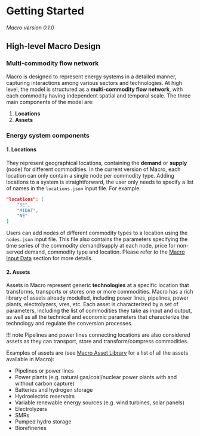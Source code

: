 # Getting Started
*Macro version 0.1.0*

## High-level Macro Design

### Multi-commodity flow network
Macro is designed to represent energy systems in a detailed manner, capturing interactions among various sectors and technologies. At high level, the model is structured as a **multi-commodity flow network**, with each commodity having independent spatial and temporal scale. The three main components of the model are:
1. **Locations**
2. **Assets**

### Energy system components
#### 1. Locations
They represent geographical locations, containing the **demand** or **supply** (node) for different commodities. In the current version of Macro, each location can only contain a single node per commodity type. 
Adding locations to a system is straightforward, the user only needs to specify a list of names in the `locations.json` input file. For example:

```json
"locations": [
    "SE",
    "MIDAT",
    "NE"
]
```

Users can add nodes of different commodity types to a location using the `nodes.json` input file. This file also contains the parameters specifying the time series of the commodity demand/supply at each node, price for non-served demand, commodity type and location. Please refer to the [Macro Input Data](@ref) section for more details.

#### 2. Assets
Assets in Macro represent generic **technologies** at a specific location that transforms, transports or stores one or more commodities. Macro has a rich library of assets already modelled, including power lines, pipelines, power plants, electrolyzers, vres, etc. 
Each asset is characterized by a set of parameters, including the list of commodities they take as input and output, as well as all the technical and economic parameters that characterize the technology and regulate the conversion processes.

!!! note
    Pipelines and power lines connecting locations are also considered assets as they can transport, store and transform/compress commodities.

Examples of assets are (see [Macro Asset Library](@ref) for a list of all the assets available in Macro):
- Pipelines or power lines
- Power plants (e.g. natural gas/coal/nuclear power plants with and without carbon capture)
- Batteries and hydrogen storage
- Hydroelectric reservoirs
- Variable renewable energy sources (e.g. wind turbines, solar panels)
- Electrolyzers
- SMRs
- Pumped hydro storage
- Biorefineries




